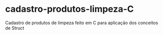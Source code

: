 # cadastro-produtos-limpeza-C
Cadastro de produtos de limpeza feito em C para aplicação dos conceitos de Struct
